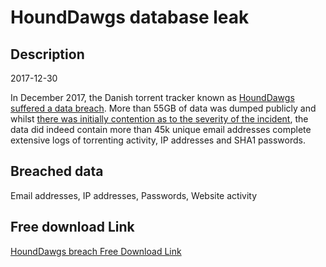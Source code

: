 # HoundDawgs database leak

## Description

2017-12-30

In December 2017, the Danish torrent tracker known as <a href="https://torrentfreak.com/popular-danish-torrent-tracker-shuts-down-after-hack-180102/" target="_blank" rel="noopener">HoundDawgs suffered a data breach</a>. More than 55GB of data was dumped publicly and whilst <a href="https://www.flashback.org/p62770812" target="_blank" rel="noopener">there was initially contention as to the severity of the incident</a>, the data did indeed contain more than 45k unique email addresses complete extensive logs of torrenting activity, IP addresses and SHA1 passwords.

## Breached data

Email addresses, IP addresses, Passwords, Website activity

## Free download Link

[HoundDawgs breach Free Download Link](https://link-to.net/1229997/729.0208720241797/dynamic/?r=aHR0cHM6Ly93d3cubWVkaWFmaXJlLmNvbS92aWV3L3FnME1nWFVPZlZyMHpTVC9ob3VuZGRhd2dzLm9yZy9maWxl)